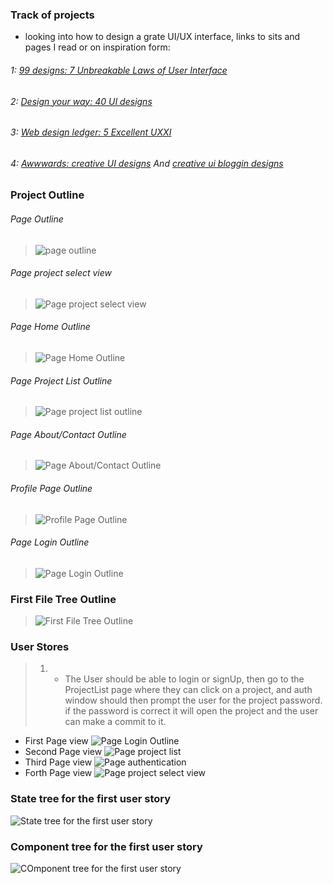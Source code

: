 ### Track of projects
* looking into how to design a grate UI/UX interface, links to sits and pages I read or on inspiration form:
###### 1: [99 designs: 7 Unbreakable Laws of User Interface](https://99designs.com/blog/tips/7-unbreakable-laws-of-user-interface-design/)
###### 2: [Design your way: 40 UI designs](http://www.designyourway.net/drb/user-interface-design-inspiration-40-ui-design-examples/)
###### 3: [Web design ledger: 5 Excellent UXXI](https://webdesignledger.com/5-excellent-examples-great-uxui-2017/)
###### 4: [Awwwards: creative UI designs](https://www.awwwards.com/creative-ui-design-examples-for-great-ux.html) And [creative ui bloggin designs](https://www.awwwards.com/websites/?award=nominees&categories=blogging)


### Project Outline

###### Page Outline
>![page outline](project-planning/page-outline.jpg)

###### Page project select view
>![Page project select view](project-planning/page-project-select-view.jpg)

###### Page Home Outline
>![Page Home Outline](project-planning/page-home-outline.jpg)

###### Page Project List Outline
>![Page project list outline](project-planning/page-project-list-outline.jpg)

###### Page About/Contact Outline
>![Page About/Contact Outline](project-planning/about-contact-page-outline.jpg)

###### Profile Page Outline
>![Profile Page Outline](project-planning/profile-page-outline.jpg)

###### Page Login Outline
> ![Page Login Outline](project-planning/page-login-outline.jpg)

### First File Tree Outline
> ![First File Tree Outline](project-planning/file-tree-number-one.jpg)

### User Stores

> 1. * The User should be able to login or signUp, then go to the ProjectList page where they can click on a project, and auth window should then prompt the user for the project password. if the password is correct it will open the project and the user can make a commit to it.
  * First Page view
  ![Page Login Outline](project-planning/page-login-outline.jpg)
  * Second Page view
  ![Page project list](project-planning/first-user-story-project-list.jpg)
  * Third Page view
  ![Page authentication](project-planning/authentication.jpg)
  * Forth Page view
  ![Page project select view](project-planning/page-project-select-view.jpg)
  ### State tree for the first user story
  ![State tree for the first user story](project-planning/State-tree-NVP.jpg)
  ### Component tree for the first user story
  ![COmponent tree for the first user story](project-planning/component-tree-NVP.jpg)
